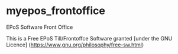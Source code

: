myepos_frontoffice
==================

EPoS Software Front Office

This is a Free EPoS Till/Frontoffce Software granted [under the GNU Licence] (https://www.gnu.org/philosophy/free-sw.html)


